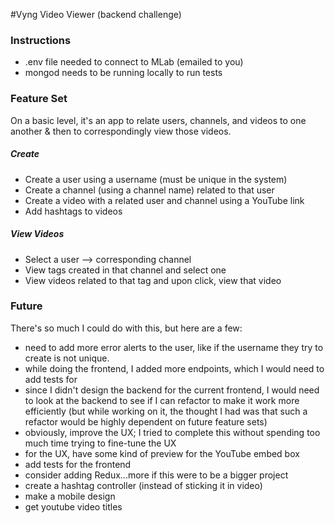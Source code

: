 #Vyng Video Viewer (backend challenge)

### Instructions
- .env file needed to connect to MLab (emailed to you)
- mongod needs to be running locally to run tests

### Feature Set

On a basic level, it's an app to relate users, channels, and videos to one another & then to correspondingly view those videos.

##### Create
- Create a user using a username (must be unique in the system)
- Create a channel (using a channel name) related to that user
- Create a video with a related user and channel using a YouTube link
- Add hashtags to videos

##### View Videos
- Select a user --> corresponding channel
- View tags created in that channel and select one
- View videos related to that tag and upon click, view that video

### Future

There's so much I could do with this, but here are a few:
- need to add more error alerts to the user, like if the username they try to create is not unique.
- while doing the frontend, I added more endpoints, which I would need to add tests for
- since I didn't design the backend for the current frontend, I would need to look at the backend to see if I can refactor to make it work more efficiently (but while working on it, the thought I had was that such a refactor would be highly dependent on future feature sets)
- obviously, improve the UX; I tried to complete this without spending too much time trying to fine-tune the UX
- for the UX, have some kind of preview for the YouTube embed box
- add tests for the frontend
- consider adding Redux...more if this were to be a bigger project
- create a hashtag controller (instead of sticking it in video)
- make a mobile design
- get youtube video titles
